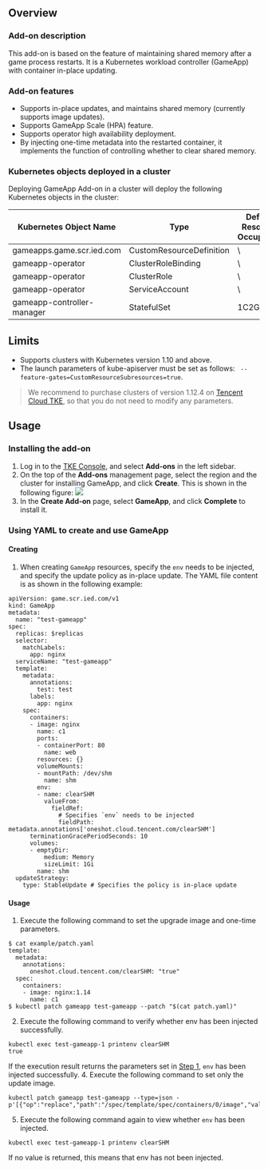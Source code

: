## Overview

### Add-on description
This add-on is based on the feature of maintaining shared memory after a game process restarts. It is a Kubernetes workload controller (GameApp) with container in-place updating.

### Add-on features

- Supports in-place updates, and maintains shared memory (currently supports image updates).
- Supports GameApp Scale (HPA) feature.
- Supports operator high availability deployment.
- By injecting one-time metadata into the restarted container, it implements the function of controlling whether to clear shared memory.


### Kubernetes objects deployed in a cluster

Deploying GameApp Add-on in a cluster will deploy the following Kubernetes objects in the cluster:

| Kubernetes Object Name             | Type                       | Default Resource Occupation | Namespaces |
| -------------------------- | ------------------------ | ------ | ------------ |
| gameapps.game.scr.ied.com  | CustomResourceDefinition | \      | \            |
| gameapp-operator           | ClusterRoleBinding       | \      | \            |
| gameapp-operator           | ClusterRole              | \      | \            |
| gameapp-operator           | ServiceAccount           | \      | default      |
| gameapp-controller-manager | StatefulSet              | 1C2G   | default      |


## Limits
- Supports clusters with Kubernetes version 1.10 and above.
- The launch parameters of kube-apiserver must be set as follows: ` --feature-gates=CustomResourceSubresources=true`.

>We recommend to purchase clusters of version 1.12.4 on [Tencent Cloud TKE](https://console.cloud.tencent.com/tke2), so that you do not need to modify any parameters.

## Usage

### Installing the add-on
1. Log in to the [TKE Console](https://console.cloud.tencent.com/tke2), and select **Add-ons** in the left sidebar.
2. On the top of the **Add-ons** management page, select the region and the cluster for installing GameApp, and click **Create**. This is shown in the following figure:
![](https://main.qcloudimg.com/raw/601a8e4118a112fe26355ef6535e6038.png)
3. In the **Create Add-on** page, select **GameApp**, and click **Complete** to install it.



### Using YAML to create and use GameApp
#### Creating
1. When creating `GameApp`  resources, specify the `env` needs to be injected, and specify the update policy as in-place update. The YAML file content is as shown in the following example:
```
apiVersion: game.scr.ied.com/v1
kind: GameApp
metadata:
  name: "test-gameapp"
spec:
  replicas: $replicas
  selector:
    matchLabels:
      app: nginx
  serviceName: "test-gameapp"
  template:
    metadata:
      annotations:
        test: test
      labels:
        app: nginx
    spec:
      containers:
      - image: nginx
        name: c1
        ports:
        - containerPort: 80
          name: web
        resources: {}
        volumeMounts:
        - mountPath: /dev/shm
          name: shm
        env:
        - name: clearSHM
          valueFrom:
            fieldRef:
              # Specifies `env` needs to be injected
              fieldPath: metadata.annotations['oneshot.cloud.tencent.com/clearSHM'] 
      terminationGracePeriodSeconds: 10
      volumes:
      - emptyDir:
          medium: Memory
          sizeLimit: 1Gi
        name: shm
  updateStrategy:
    type: StableUpdate # Specifies the policy is in-place update
```

#### Usage
1. <span id="step1"></span>Execute the following command to set the upgrade image and one-time parameters.
```
$ cat example/patch.yaml
template:
  metadata:
    annotations:
      oneshot.cloud.tencent.com/clearSHM: "true"
  spec:
    containers:
    - image: nginx:1.14        
      name: c1
$ kubectl patch gameapp test-gameapp --patch "$(cat patch.yaml)"
```
2. Execute the following command to verify whether env has been injected successfully.
```
kubectl exec test-gameapp-1 printenv clearSHM
true
```
If the execution result returns the parameters set in [Step 1](#step1), `env` has been injected successfully.
4. Execute the following command to set only the update image.
```
kubectl patch gameapp test-gameapp --type=json -p'[{"op":"replace","path":"/spec/template/spec/containers/0/image","value":"nginx:1.14"}]'
```
5. Execute the following command again to view whether `env` has been injected.
```
kubectl exec test-gameapp-1 printenv clearSHM
```
If no value is returned, this means that env has not been injected.

